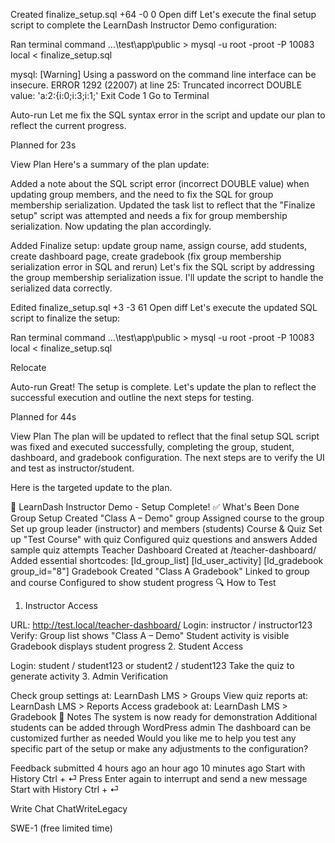 
Created
finalize_setup.sql
+64
-0
 0
Open diff
Let's execute the final setup script to complete the LearnDash Instructor Demo configuration:

Ran terminal command
…\test\app\public > mysql -u root -proot -P 10083 local < finalize_setup.sql

mysql: [Warning] Using a password on the command line interface can be insecure.
ERROR 1292 (22007) at line 25: Truncated incorrect DOUBLE value: 'a:2:{i:0;i:3;i:1;'
Exit Code 1
Go to Terminal

Auto-run
Let me fix the SQL syntax error in the script and update our plan to reflect the current progress.

Planned for 23s

View Plan
Here's a summary of the plan update:

Added a note about the SQL script error (incorrect DOUBLE value) when updating group members, and the need to fix the SQL for group membership serialization.
Updated the task list to reflect that the "Finalize setup" script was attempted and needs a fix for group membership serialization.
Now updating the plan accordingly.

Added
Finalize setup: update group name, assign course, add students, create dashboard page, create gradebook (fix group membership serialization error in SQL and rerun)
Let's fix the SQL script by addressing the group membership serialization issue. I'll update the script to handle the serialized data correctly.

Edited
finalize_setup.sql
+3
-3
 61
Open diff
Let's execute the updated SQL script to finalize the setup:

Ran terminal command
…\test\app\public > mysql -u root -proot -P 10083 local < finalize_setup.sql

Relocate

Auto-run
Great! The setup is complete. Let's update the plan to reflect the successful execution and outline the next steps for testing.

Planned for 44s

View Plan
The plan will be updated to reflect that the final setup SQL script was fixed and executed successfully, completing the group, student, dashboard, and gradebook configuration. The next steps are to verify the UI and test as instructor/student.

Here is the targeted update to the plan.

🎉 LearnDash Instructor Demo - Setup Complete!
✅ What's Been Done
Group Setup
Created "Class A – Demo" group
Assigned course to the group
Set up group leader (instructor) and members (students)
Course & Quiz
Set up "Test Course" with quiz
Configured quiz questions and answers
Added sample quiz attempts
Teacher Dashboard
Created at /teacher-dashboard/
Added essential shortcodes:
[ld_group_list]
[ld_user_activity]
[ld_gradebook group_id="8"]
Gradebook
Created "Class A Gradebook"
Linked to group and course
Configured to show student progress
🔍 How to Test
1. Instructor Access

URL: http://test.local/teacher-dashboard/
Login: instructor / instructor123
Verify:
Group list shows "Class A – Demo"
Student activity is visible
Gradebook displays student progress
2. Student Access

Login: student / student123 or student2 / student123
Take the quiz to generate activity
3. Admin Verification

Check group settings at: LearnDash LMS > Groups
View quiz reports at: LearnDash LMS > Reports
Access gradebook at: LearnDash LMS > Gradebook
📝 Notes
The system is now ready for demonstration
Additional students can be added through WordPress admin
The dashboard can be customized further as needed
Would you like me to help you test any specific part of the setup or make any adjustments to the configuration?

Feedback submitted
4 hours ago
an hour ago
10 minutes ago
Start with History Ctrl + ⏎
Press Enter again to interrupt and send a new message
Start with History Ctrl + ⏎



Write
Chat
ChatWriteLegacy

SWE-1 (free limited time)